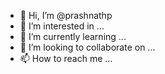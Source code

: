 - 👋 Hi, I’m @prashnathp
- 👀 I’m interested in ...
- 🌱 I’m currently learning ...
- 💞️ I’m looking to collaborate on ...
- 📫 How to reach me ...

<!---
prashnathp/prashnathp is a ✨ special ✨ repository because its `README.md` (this file) appears on your GitHub profile.
You can click the Preview link to take a look at your changes.
--->
